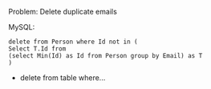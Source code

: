 Problem: Delete duplicate emails 

MySQL:

```
delete from Person where Id not in (
Select T.Id from     
(select Min(Id) as Id from Person group by Email) as T
)
```

- delete from table where...
